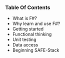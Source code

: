 ### Table Of Contents

- What is F#?
- Why learn and use F#?
- Getting started
- Functional thinking
- Unit testing
- Data access
- Beginning SAFE-Stack